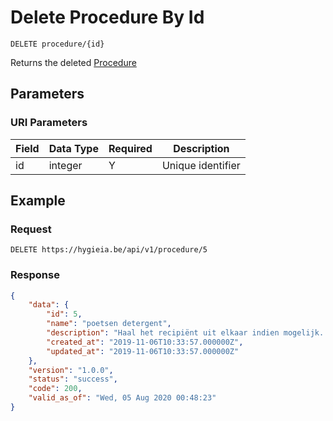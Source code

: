 # Delete Procedure By Id

    DELETE procedure/{id}
    
Returns the deleted [Procedure]

## Parameters
### URI Parameters
Field | Data Type | Required | Description
--- | --- | --- | ---
id | integer | Y | Unique identifier

## Example
### Request

    DELETE https://hygieia.be/api/v1/procedure/5

### Response
``` json
{
    "data": {
        "id": 5,
        "name": "poetsen detergent",
        "description": "Haal het recipiënt uit elkaar indien mogelijk.  Was de losse onderdelen in een oplossing van detergent.  Was de vaste onderdelen ook met een oplossing van detergent.  Spoel af met zuiver water.  Droog met een zuivere doek of aan de lucht.",
        "created_at": "2019-11-06T10:33:57.000000Z",
        "updated_at": "2019-11-06T10:33:57.000000Z"
    },
    "version": "1.0.0",
    "status": "success",
    "code": 200,
    "valid_as_of": "Wed, 05 Aug 2020 00:48:23"
}
```

[Procedure]: README.md